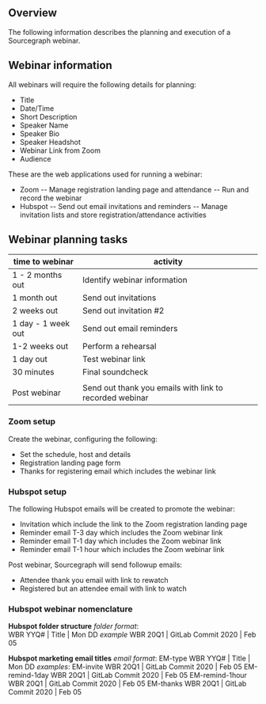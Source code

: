 ## Overview
The following information describes the planning and execution of a Sourcegraph webinar. 

## Webinar information
All webinars will require the following details for planning:
- Title
- Date/Time
- Short Description
- Speaker Name
- Speaker Bio
- Speaker Headshot
- Webinar Link from Zoom
- Audience

These are the web applications used for running a webinar:
- Zoom 
-- Manage registration landing page and attendance
-- Run and record the webinar
- Hubspot
-- Send out email invitations and reminders
-- Manage invitation lists and store registration/attendance activities

## Webinar planning tasks

| time to webinar | activity | 
| ------ | ------ | 
| 1 - 2 months out | Identify webinar information |
| 1 month out | Send out invitations |
| 2 weeks out | Send out invitation #2 | 
| 1 day - 1 week out | Send out email reminders | 
| 1-2 weeks out | Perform a rehearsal | 
| 1 day out | Test webinar link | 
| 30 minutes | Final soundcheck | 
|  |   |
| Post webinar | Send out thank you emails with link to recorded webinar |

### Zoom setup
Create the webinar, configuring the following:
- Set the schedule, host and details
- Registration landing page form
- Thanks for registering email which includes the webinar link

### Hubspot setup
The following Hubspot emails will be created to promote the webinar:
- Invitation which include the link to the Zoom registration landing page 
- Reminder email T-3 day which includes the Zoom webinar link
- Reminder email T-1 day which includes the Zoom webinar link
- Reminder email T-1 hour which includes the Zoom webinar link

Post webinar, Sourcegraph will send followup emails:
- Attendee thank you email with link to rewatch
- Registered but an attendee email with link to watch

### Hubspot webinar nomenclature

**Hubspot folder structure**
*folder format*:  
WBR YYQ# | Title | Mon DD
*example* 
WBR 20Q1 | GitLab Commit 2020 | Feb 05

**Hubspot marketing email titles**
*email format*:
EM-type WBR YYQ# | Title | Mon DD
*examples*:
EM-invite WBR 20Q1 | GitLab Commit 2020 | Feb 05
EM-remind-1day WBR 20Q1 | GitLab Commit 2020 | Feb 05
EM-remind-1hour WBR 20Q1 | GitLab Commit 2020 | Feb 05
EM-thanks WBR 20Q1 | GitLab Commit 2020 | Feb 05


